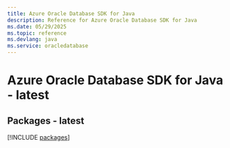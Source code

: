 ```yaml
---
title: Azure Oracle Database SDK for Java
description: Reference for Azure Oracle Database SDK for Java
ms.date: 05/29/2025
ms.topic: reference
ms.devlang: java
ms.service: oracledatabase
---
```

# Azure Oracle Database SDK for Java - latest
## Packages - latest
[!INCLUDE [packages](oracle-database-index.md)]